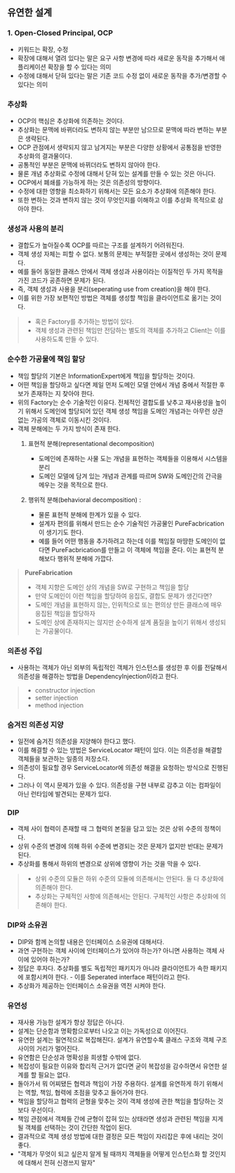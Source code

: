 ## 유연한 설계

### 1. Open-Closed Principal, OCP
- 키워드는 확장, 수정
- 확장에 대해서 열려 있다는 말은 요구 사항 변경에 따라 새로운 동작을 추가해서 애플리케이션 확장을 할 수 있다는 의미
- 수정에 대해서 닫혀 있다는 말은 기존 코드 수정 없이 새로운 동작을 추가/변경할 수 있다는 의미

### 추상화
- OCP의 핵심은 추상화에 의존하는 것이다.
- 추상화는 문맥에 바뀌더라도 변하지 않는 부분만 남으므로 문맥에 따라 변하는 부분은 생략된다.
- OCP 관점에서 생략되지 않고 남겨지는 부분은 다양한 상황에서 공통점을 반영한 추상화의 결과물이다.
- 공통적인 부분은 문맥에 바뀌더라도 변하지 않아야 한다.
- 물론 개념 추상화로 수정에 대해서 닫혀 있는 설계를 만들 수 있는 것은 아니다.
- OCP에서 폐쇄를 가능하게 하는 것은 의존성의 방향이다.
- 수정에 대한 영향을 최소화하기 위해서는 모든 요소가 추상화에 의존해야 한다.
- 또한 변하는 것과 변하지 않는 것이 무엇인지를 이해하고 이를 추상화 목적으로 삼아야 한다.

### 생성과 사용의 분리
- 결합도가 높아질수록 OCP를 따르는 구조를 설계하기 어려워진다.
- 객체 생성 자체는 피할 수 없다. 보통의 문제는 부적절한 곳에서 생성하는 것이 문제다.
- 예를 들어 동일한 클래스 안에서 객체 생성과 사용이라는 이질적인 두 가지 목적을 가진 코드가 공존하면 문제가 된다.
- 즉, 객체 생성과 사용을 분리(seperating use from creation)을 해야 한다.
- 이를 위한 가장 보편적인 방법은 객체를 생성할 책임을 클라이언트로 옮기는 것이다.
> - 혹은 Factory를 추가하는 방법이 있다.
> - 객체 생성과 관련된 책임만 전담하는 별도의 객체를 추가하고 Client는 이를 사용하도록 만들 수 있다.


### 순수한 가공물에 책임 할당
- 책임 할당의 기본은 InformationExpert에게 책임을 할당하는 것이다.
- 어떤 책임을 할당하고 싶다면 제일 먼저 도메인 모델 안에서 개념 중에서 적절한 후보가 존재하는 지 찾아야 한다.
- 위의 Factory는 순수 기술적인 이유다. 전체적인 결합도를 낮추고 재사용성을 높이기 위해서 도메인에 할당되어 있던 객체 생성 책임을 도메인 개념과는 아무런 상관 없는 가공의 객체로 이동시킨 것이다.
- 객체 분해에는 두 가지 방식이 존재 한다.
  1. 표현적 분해(representational decomposition)
        -  도메인에 존재하는 사물 도는 개념을 표현하는 객체들을 이용해서 시스템을 분리
        -  도메인 모델에 담겨 있는 개념과 관계를 따르며 SW와 도메인간의 간극을 메우는 것을 목적으로 한다.

  2. 행위적 분해(behavioral decomposition) :
        - 물론 표현적 분해에 한계가 있을 수 있다.
        - 설계자 편의를 위해서 만드는 순수 기술적인 가공물인 PureFacbrication이 생기기도 한다.
        - 예를 들어 어떤 행동을 추가하려고 하는데 이를 책임질 마땅한 도메인이 없다면 PureFacbrication를 만들고 이 객체에 책임을 준다. 이는 표현적 분해보다 행위적 분해에 가깝다.
> **PureFabrication**
> - 객체 지향은 도메인 상의 개념을 SW로 구현하고 책임을 할당
> - 만약 도메인이 이런 책임을 할당하여 응집도, 결합도 문제가 생긴다면?
> - 도메인 개념을 표현하지 않는, 인위적으로 또는 편의상 만든 클래스에 매우 응집된 책임을 할당하자
> - 도메인 상에 존재하지는 않지만 순수하게 설계 품질을 높이기 위해서 생성되는 가공물이다.


### 의존성 주입
- 사용하는 객체가 아닌 외부의 독립적인 객체가 인스턴스를 생성한 후 이를 전달해서 의존성을 해결하는 방법을 DependencyInjection이라고 한다.

> - constructor injection
> - setter injection
> - method injection

### 숨겨진 의존성 지양
- 일전에 숨겨진 의존성을 지양해야 한다고 했다.
- 이를 해결할 수 있는 방법은 ServiceLocator 패턴이 있다. 이는 의존성을 해결할 객체들을 보관하는 일종의 저장소다.
- 의존성이 필요할 경우 ServiceLocator에 의존성 해결을 요청하는 방식으로 진행된다.
- 그러나 이 역시 문제가 있을 수 있다. 의존성을 구현 내부로 감추고 이는 컴파일이 아닌 런타임에 발견되는 문제가 있다.

### DIP
- 객체 사이 협력이 존재할 때 그 협력의 본질을 담고 있는 것은 상위 수준의 정책이다.
- 상위 수준의 변경에 의해 하위 수준에 변경되는 것은 문제가 없지만 반대는 문제가 된다.
- 추상화를 통해서 하위의 변경으로 상위에 영향이 가는 것을 막을 수 있다.
> - 상위 수준의 모듈은 하위 수준의 모듈에 의존해서는 안된다. 둘 다 추상화에 의존해야 한다.
> - 추상화는 구체적인 사항에 의존해서는 안된다. 구체적인 사항은 추상화에 의존해야 한다.

### DIP와 소유권
- DIP와 함께 논의할 내용은 인터페이스 소유권에 대해서다.
- 과연 구현하는 객체 사이에 인터페이스가 있어야 하는가? 아니면 사용하는 객체 사이에 있어야 하는가?
- 정답은 후자다. 추상화를 별도 독립적인 패키지가 아니라 클라이언트가 속한 패키지에 포함시켜야 한다. - 이를 Seperated interface 패턴이라고 한다.
- 추상화가 제공하는 인터페이스 소유권을 역전 시켜야 한다.


### 유연성
- 재사용 가능한 설계가 항상 정답은 아니다.
- 설계는 단순함과 명확함으로부터 나오고 이는 가독성으로 이어진다.
- 유연한 설계는 필연적으로 복잡해진다. 설계가 유연할수록 클래스 구조와 객체 구조 사이의 거리가 멀어진다.
- 유연함은 단순성과 명확성을 희생할 수밖에 없다.
- 복잡성이 필요한 이유와 합리적 근거가 없다면 굳이 복잡성을 감수하면서 유연한 설계를 할 필요는 없다.
- 돌아가서 뭐 어찌됐든 협력과 책임이 가장 주용하다. 설계를 유연하게 하기 위해서는 역할, 책임, 협력에 초점을 맞추고 들어가야 한다.
- 책임을 할당하고 협력의 균형을 맞추는 것이 객체 생성에 관한 책임을 할당하는 것보다 우선이다.
- 책임 관점에서 객체들 간에 균형이 잡혀 있는 상태라면 생성과 관련된 책임을 지게 될 객체를 선택하는 것이 간단한 작업이 된다.
- 결과적으로 객체 생성 방법에 대한 결정은 모든 책임이 자리잡은 후에 내리는 것이 좋다.
- "객체가 무엇이 되고 싶은지 알게 될 때까지 객체들을 어떻게 인스턴스화 할 것인지에 대해서 전혀 신경쓰지 말자"
